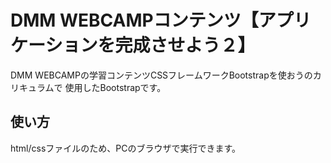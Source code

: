 # DMM WEBCAMPコンテンツ【アプリケーションを完成させよう２】

DMM WEBCAMPの学習コンテンツCSSフレームワークBootstrapを使おうのカリキュラムで
使用したBootstrapです。

## 使い方

html/cssファイルのため、PCのブラウザで実行できます。